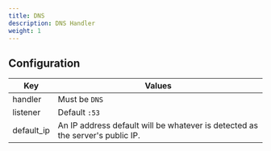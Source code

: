 ```yaml
---
title: DNS
description: DNS Handler
weight: 1
---
```


## Configuration

| Key        | Values                                                                        |
|------------|-------------------------------------------------------------------------------|
| handler    | Must be `DNS`                                                                 |
| listener   | Default `:53`                                                                 |
| default_ip | An IP address default will be whatever is detected as the server's public IP. |
